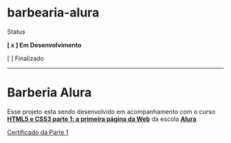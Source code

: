 # barbearia-alura
<p>Status</p>
<p><strong>[ x ] Em Desenvolvimento</strong><p>
<p>[   ] Finalizado<p>

<hr>

<h1>Barberia Alura</h1>

<p>Esse projeto esta sendo desenvolvido em acompanhamento com o curso <strong><a href="https://www.alura.com.br/curso-online-html5-css3-primeiros-passos" target="_blank">HTML5 e CSS3 parte 1: a primeira página da Web</a></strong> da escola <strong><a href="https://www.alura.com.br/" target="_blank">Alura</a></strong></p>

<p><a href="https://cursos.alura.com.br/certificate/d7363ed4-a139-4730-ad60-d38f2f5c6ad3" target="_blank">Certificado da Parte 1</a></p>


